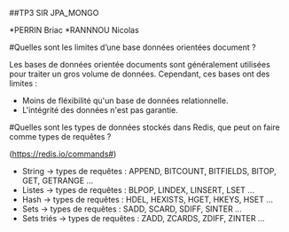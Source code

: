##TP3 SIR JPA_MONGO 

*PERRIN Briac
*RANNNOU Nicolas

#Quelles sont les limites d’une base données orientées document ? 

Les bases de données orientée documents sont généralement utilisées pour traiter un gros volume de données.
Cependant, ces bases ont des limites : 
* Moins de fléxibilité qu'un base de données relationnelle.
* L'intégrité des données n'est pas garantie.

#Quelles sont les types de données stockés dans Redis, que peut on faire comme types de requêtes ?

(https://redis.io/commands#)
* String
  -> types de requêtes : APPEND, BITCOUNT, BITFIELDS, BITOP, GET, GETRANGE ...
* Listes
  -> types de requêtes : BLPOP, LINDEX, LINSERT, LSET ...
* Hash
  -> types de requêtes : HDEL, HEXISTS, HGET, HKEYS, HSET ...
* Sets
  -> types de requêtes : SADD, SCARD, SDIFF, SINTER ...
* Sets triés
  -> types de requêtes : ZADD, ZCARDS, ZDIFF, ZINTER ...
